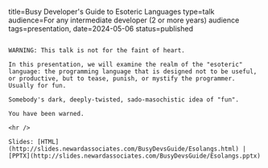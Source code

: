 title=Busy Developer's Guide to Esoteric Languages
type=talk
audience=For any intermediate developer (2 or more years) audience
tags=presentation, 
date=2024-05-06
status=published
~~~~~~

WARNING: This talk is not for the faint of heart.

In this presentation, we will examine the realm of the "esoteric" language: the programming language that is designed not to be useful, or productive, but to tease, punish, or mystify the programmer. Usually for fun.

Somebody's dark, deeply-twisted, sado-masochistic idea of "fun".

You have been warned.
    
<hr />

Slides: [HTML](http://slides.newardassociates.com/BusyDevsGuide/Esolangs.html) | [PPTX](http://slides.newardassociates.com/BusyDevsGuide/Esolangs.pptx)
